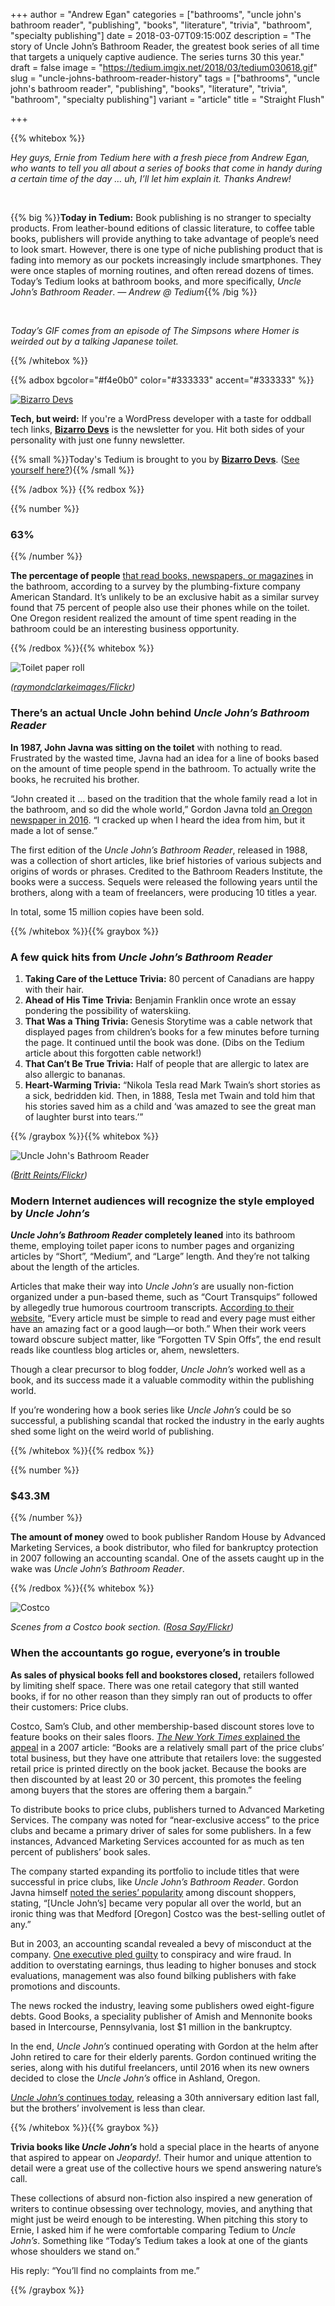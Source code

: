 +++
author = "Andrew Egan"
categories = ["bathrooms", "uncle john's bathroom reader", "publishing", "books", "literature", "trivia", "bathroom", "specialty publishing"]
date = 2018-03-07T09:15:00Z
description = "The story of Uncle John’s Bathroom Reader, the greatest book series of all time that targets a uniquely captive audience. The series turns 30 this year."
draft = false
image = "https://tedium.imgix.net/2018/03/tedium030618.gif"
slug = "uncle-johns-bathroom-reader-history"
tags = ["bathrooms", "uncle john's bathroom reader", "publishing", "books", "literature", "trivia", "bathroom", "specialty publishing"]
variant = "article"
title = "Straight Flush"

+++

{{% whitebox %}}

_Hey guys, Ernie from Tedium here with a fresh piece from Andrew Egan, who wants to tell you all about a series of books that come in handy during a certain time of the day … uh, I’ll let him explain it. Thanks Andrew!_

&nbsp;

{{% big %}}**Today in Tedium:** Book publishing is no stranger to specialty products. From leather-bound editions of classic literature, to coffee table books, publishers will provide anything to take advantage of people’s need to look smart. However, there is one type of niche publishing product that is fading into memory as our pockets increasingly include smartphones. They were once staples of morning routines, and often reread dozens of times. Today’s Tedium looks at bathroom books, and more specifically, _Uncle John’s Bathroom Reader_. _— Andrew @ Tedium_{{% /big %}}

&nbsp;

_Today’s GIF comes from an episode of The Simpsons where Homer is weirded out by a talking Japanese toilet._

{{% /whitebox %}}

{{% adbox bgcolor="#f4e0b0" color="#333333" accent="#333333" %}}

[![Bizarro Devs](https://tedium.imgix.net/2018/03/bizarre.png)](http://bizzarodevs.com/?utm_source=tedium&utm_medium=email&utm_campaign=tedium)

**Tech, but weird:** If you're a WordPress developer with a taste for oddball tech links, **[Bizarro Devs](http://bizzarodevs.com/?utm_source=tedium&utm_medium=email&utm_campaign=tedium)** is the newsletter for you. Hit both sides of your personality with just one funny newsletter.

{{% small %}}Today's Tedium is brought to you by **[Bizarro Devs](http://bizzarodevs.com/utm_source=tedium&utm_medium=email&utm_campaign=tedium)**. ([See yourself here?](http://tedium.co/advertising/)){{% /small %}}

{{% /adbox %}}
{{% redbox %}}

{{% number %}}
### 63%
{{% /number %}}

**The percentage of people** [that read books, newspapers, or magazines](https://m.huffpost.com/us/entry/4987018) in the bathroom, according to a survey by the plumbing-fixture company American Standard. It’s unlikely to be an exclusive habit as a similar survey found that 75 percent of people also use their phones while on the toilet. One Oregon resident realized the amount of time spent reading in the bathroom could be an interesting business opportunity.

{{% /redbox %}}{{% whitebox %}}

![Toilet paper roll](https://tedium.imgix.net/2018/03/0306_roll.jpg)

*([raymondclarkeimages/Flickr](https://www.flickr.com/photos/rclarkeimages/24154418969/))*

### There’s an actual Uncle John behind _Uncle John’s Bathroom Reader_

**In 1987, John Javna was sitting on the toilet** with nothing to read. Frustrated by the wasted time, Javna had an idea for a line of books based on the amount of time people spend in the bathroom. To actually write the books, he recruited his brother. 

“John created it … based on the tradition that the whole family read a lot in the bathroom, and so did the whole world,” Gordon Javna told [an Oregon newspaper in 2016](http://www.mailtribune.com/news/20160530/ashland-office-of-uncle-johns-bathroom-reader-closes).  “I cracked up when I heard the idea from him, but it made a lot of sense.”

The first edition of the _Uncle John’s Bathroom Reader_, released in 1988, was a collection of short articles, like brief histories of various subjects and origins of words or phrases. Credited to the Bathroom Readers Institute, the books were a success. Sequels were released the following years until the brothers, along with a team of freelancers, were producing 10 titles a year.

In total, some 15 million copies have been sold.

{{% /whitebox %}}{{% graybox %}}

### A few quick hits from _Uncle John’s Bathroom Reader_

1.  **Taking Care of the Lettuce Trivia:** 80 percent of Canadians are happy with their hair.
1.  **Ahead of His Time Trivia:** Benjamin Franklin once wrote an essay pondering the possibility of waterskiing. 
1.  **That Was a Thing Trivia:** Genesis Storytime was a cable network that displayed pages from children’s books for a few minutes before turning the page. It continued until the book was done. (Dibs on the Tedium article about this forgotten cable network!)
1.  **That Can’t Be True Trivia:** Half of people that are allergic to latex are also allergic to bananas. 
1.  **Heart-Warming Trivia:** “Nikola Tesla read Mark Twain’s short stories as a sick, bedridden kid. Then, in 1888, Tesla met Twain and told him that his stories saved him as a child and ‘was amazed to see the great man of laughter burst into tears.’”

{{% /graybox %}}{{% whitebox %}}

![Uncle John's Bathroom Reader](https://tedium.imgix.net/2018/03/0306_reader.jpg)

*([Britt Reints/Flickr](https://www.flickr.com/photos/emmandevin/6035197390/))*

### Modern Internet audiences will recognize the style employed by _Uncle John’s_

**_Uncle John’s Bathroom Reader_ completely leaned** into its bathroom theme, employing toilet paper icons to number pages and organizing articles by “Short”, “Medium”, and “Large” length. And they’re not talking about the length of the articles.

Articles that make their way into _Uncle John’s_ are usually non-fiction organized under a pun-based theme, such as “Court Transquips” followed by allegedly true humorous courtroom transcripts. [According to their website](https://www.bathroomreader.com/bathroom-reader-trivia/), “Every article must be simple to read and every page must either have an amazing fact or a good laugh—or both.” When their work veers toward obscure subject matter, like “Forgotten TV Spin Offs”, the end result reads like countless blog articles or, ahem, newsletters. 

Though a clear precursor to blog fodder, _Uncle John’s_ worked well as a book, and its success made it a valuable commodity within the publishing world. 

If you’re wondering how a book series like _Uncle John’s_ could be so successful, a publishing scandal that rocked the industry in the early aughts shed some light on the weird world of publishing. 

{{% /whitebox %}}{{% redbox %}}

{{% number %}}
### $43.3M
{{% /number %}}

**The amount of money** owed to book publisher Random House by Advanced Marketing Services, a book distributor, who filed for bankruptcy protection in 2007 following an accounting scandal. One of the assets caught up in the wake was _Uncle John’s Bathroom Reader_.

{{% /redbox %}}{{% whitebox %}}

![Costco](https://tedium.imgix.net/2018/03/0306_costco.jpg)

*Scenes from a Costco book section. ([Rosa Say/Flickr](https://www.flickr.com/photos/rosasay/4253305406/))*

### When the accountants go rogue, everyone’s in trouble

**As sales of physical books fell and bookstores closed,** retailers followed by limiting shelf space. There was one retail category that still wanted books, if for no other reason than they simply ran out of products to offer their customers: Price clubs.

Costco, Sam’s Club, and other membership-based discount stores love to feature books on their sales floors. [_The New York Times_ explained the appeal](https://mobile.nytimes.com/2007/01/05/business/media/05books.html?referer=http://www.google.com/) in a 2007 article: “Books are a relatively small part of the price clubs’ total business, but they have one attribute that retailers love: the suggested retail price is printed directly on the book jacket. Because the books are then discounted by at least 20 or 30 percent, this promotes the feeling among buyers that the stores are offering them a bargain.”

To distribute books to price clubs, publishers turned to Advanced Marketing Services. The company was noted for “near-exclusive access” to the price clubs and became a primary driver of sales for some publishers. In a few instances, Advanced Marketing Services accounted for as much as ten percent of publishers’ book sales.

The company started expanding its portfolio to include titles that were successful in price clubs, like _Uncle John’s Bathroom Reader_. Gordon Javna himself [noted the series’ popularity](http://www.mailtribune.com/news/20160530/ashland-office-of-uncle-johns-bathroom-reader-closes) among discount shoppers, stating, “[Uncle John’s] became very popular all over the world, but an ironic thing was that Medford [Oregon] Costco was the best-selling outlet of any.”

But in 2003, an accounting scandal revealed a bevy of misconduct at the company. [One executive pled guilty](https://www.nysun.com/business/advanced-marketing-services-executive-pleads/2646/) to conspiracy and wire fraud. In addition to overstating earnings, thus leading to higher bonuses and stock evaluations, management was also found bilking publishers with fake promotions and discounts.

The news rocked the industry, leaving some publishers owed eight-figure debts. Good Books, a speciality publisher of Amish and Mennonite books based in Intercourse, Pennsylvania, lost $1 million in the bankruptcy.

In the end, _Uncle John’s_ continued operating with Gordon at the helm after John retired to care for their elderly parents. Gordon continued writing the series, along with his dutiful freelancers, until 2016 when its new owners decided to close the _Uncle John’s_ office in Ashland, Oregon. 

[_Uncle John’s_ continues today](http://amzn.to/2G1LLFx), releasing a 30th anniversary edition last fall, but the brothers’ involvement is less than clear.

{{% /whitebox %}}{{% graybox %}}

**Trivia books like _Uncle John’s_** hold a special place in the hearts of anyone that aspired to appear on _Jeopardy!._ Their humor and unique attention to detail were a great use of the collective hours we spend answering nature’s call. 

These collections of absurd non-fiction also inspired a new generation of writers to continue obsessing over technology, movies, and anything that might just be weird enough to be interesting. When pitching this story to Ernie, I asked him if he were comfortable comparing Tedium to _Uncle John’s_. Something like “Today’s Tedium takes a look at one of the giants whose shoulders we stand on.”

His reply: “You’ll find no complaints from me.”

{{% /graybox %}}